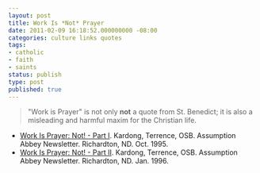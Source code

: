 ```yaml
---
layout: post
title: Work Is *Not* Prayer
date: 2011-02-09 16:18:52.000000000 -08:00
categories: culture links quotes
tags:
- catholic
- faith
- saints
status: publish
type: post
published: true
---
```

> "Work is Prayer" is not only **not** a quote from St. Benedict; it is also a misleading and harmful maxim for the Christian life.

* [Work Is Prayer: Not! - Part I](http://www.osb.org/gen/topics/work/kard1.html). Kardong, Terrence, OSB. Assumption Abbey Newsletter. Richardton, ND. Oct. 1995.
* [Work Is Prayer: Not! - Part II](http://www.osb.org/gen/topics/work/kard2.html). Kardong, Terrence, OSB. Assumption Abbey Newsletter. Richardton, ND. Jan. 1996.
